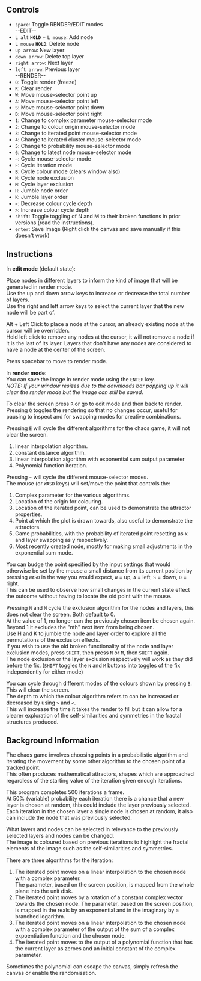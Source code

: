 ## Controls

* `space`: Toggle RENDER/EDIT modes     
--EDIT--   
* `L alt` **`HOLD`** + `L mouse`: Add node 
* `L mouse` **`HOLD`**: Delete node  
* `up arrow`: New layer
* `down arrow`: Delete top layer   
* `right arrow`: Next layer 
* `left arrow`: Previous layer   
--RENDER--   
* `Q`: Toggle render (freeze)
* `R`: Clear render
* `W`: Move mouse-selector point up
* `A`: Move mouse-selector point left
* `S`: Move mouse-selector point down
* `D`: Move mouse-selector point right
* `1`: Change to complex parameter mouse-selector mode
* `2`: Change to colour origin mouse-selector mode
* `3`: Change to iterated point mouse-selector mode
* `4`: Change to iterated cluster mouse-selector mode
* `5`: Change to probability mouse-selector mode
* `6`: Change to latest node mouse-selector mode
* `~`: Cycle mouse-selector mode
* `E`: Cycle iteration mode
* `B`: Cycle colour mode (clears window also) 
* `N`: Cycle node exclusion
* `M`: Cycle layer exclusion
* `H`: Jumble node order
* `K`: Jumble layer order
* `<`: Decrease colour cycle depth
* `>`: Increase colour cycle depth
* `shift`: Toggle toggling of N and M to their broken functions in prior versions (read the instructions).
* `enter`: Save Image (Right click the canvas and save manually if this doesn't work)

## Instructions
In **edit mode** (default state):        

   Place nodes in different layers to inform the kind of image that will be generated in render mode.   
   Use the up and down arrow keys to increase or decrease the total number of layers.   
   Use the right and left arrow keys to select the current layer that the new node will be part of. 
  
   Alt + Left Click to place a node at the cursor, an already existing node at the cursor will be overridden.   
   Hold left click to remove any nodes at the cursor, it will not remove a node if it is the last of its layer.
   Layers that don't have any nodes are considered to have a node at the center of the screen.

Press spacebar to move to render mode.   

In **render mode**:   
You can save the image in render mode using the `ENTER` key.   
_NOTE: If your window resizes due to the downloads bar popping up it will clear the render mode but the image can still be saved._   

To clear the screen press `R` or go to edit mode and then back to render.   
Pressing `Q` toggles the rendering so that no changes occur, useful for pausing to inspect and for swapping modes for creative combinations.      

Pressing `E` will cycle the different algorithms for the chaos game, it will not clear the screen.   
1. linear interpolation algorithm.
1. constant distance algorithm.    
1. linear interpolation algorithm with exponential sum output parameter
1. Polynomial function iteration.
 
Pressing `~` will cycle the different mouse-selector modes.     
The mouse (or `WASD` keys) will set/move the point that controls the:   
1. Complex parameter for the various algorithms.
2. Location of the origin for colouring.
3. Location of the iterated point, can be used to demonstrate the attractor properties.
4. Point at which the plot is drawn towards, also useful to demonstrate the attractors.
5. Game probabilities, with the probability of iterated point resetting as x and layer swapping as y respectively.
6. Most recently created node, mostly for making small adjustments in the exponential sum mode.    

You can budge the point specified by the input settings that would otherwise be set by the mouse a small distance from its current position by pressing `WASD` in the way you would expect, `W` = up, `A` = left, `S` = down, `D` = right.    
This can be used to observe how small changes in the current state effect the outcome without having to locate the old point with the mouse.
                           
Pressing `N` and `M` cycle the exclusion algorithm for the nodes and layers, this does not clear the screen. Both default to 0.   
At the value of 1, no longer can the previously chosen item be chosen again.    
Beyond 1 it excludes the "nth" next item from being chosen.     
Use H and K to jumble the node and layer order to explore all the permutations of the exclusion effects.     
If you wish to use the old broken functionality of the node and layer exclusion modes, press `SHIFT`, then press `N` or `M`, then `SHIFT` again.   
The node exclusion or the layer exclusion respectively will work as they did before the fix. (`SHIFT` toggles the `N` and `M` buttons into toggles of the fix independently for either mode)   


You can cycle through different modes of the colours shown by pressing `B`. This will clear the screen.   
The depth to which the colour algorithm refers to can be increased or decreased by using `>` and `<`.    
This will increase the time it takes the render to fill but it can allow for a clearer exploration of the self-similarities and symmetries in the fractal structures produced.

## Background Information
The chaos game involves choosing points in a probabilistic algorithm and iterating the movement by some other algorithm to the chosen point of a tracked point.   
This often produces mathematical attractors, shapes which are approached regardless of the starting value of the iteration given enough iterations.    

This program completes 500 iterations a frame.   
   At 50% (variable) probability each iteration there is a chance that a new layer is chosen at random, this could include the layer previously selected.
   Each iteration in the chosen layer a single node is chosen at random, it also can include the node that was previously selected.    

What layers and nodes can be selected in relevance to the previously selected layers and nodes can be changed.  
The image is coloured based on previous iterations to highlight the fractal elements of the image such as the self-similarities and symmetries.       

There are three algorithms for the iteration:
1. The iterated point moves on a linear interpolation to the chosen node with a complex parameter.     
The parameter, based on the screen position, is mapped from the whole plane into the unit disk.
1. The iterated point moves by a rotation of a constant complex vector towards the chosen node.
The parameter, based on the screen position, is mapped in the reals by an exponential and in the imaginary by a branched logarithm.
1. The iterated point moves on a linear interpolation to the chosen node with a complex parameter of the output of the sum of a complex expoentiation function and the chosen node.
1. The iterated point moves to the output of a polynomial function that has the current layer as zeroes and an initial constant of the complex parameter.    

Sometimes the polynomial can escape the canvas, simply refresh the canvas or enable the randomisation.